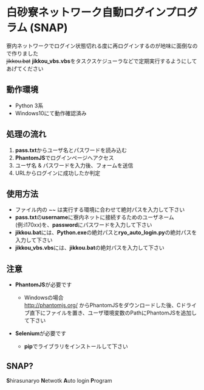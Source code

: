 # 白砂寮ネットワーク自動ログインプログラム (SNAP)

寮内ネットワークでログイン状態切れる度に再ログインするのが地味に面倒なので作りました  
~~jikkou.bat~~ **jikkou_vbs.vbs**をタスクスケジューラなどで定期実行するようにしてあげてください

## 動作環境
- Python 3系
- Windows10にて動作確認済み

## 処理の流れ  
1. **pass.txt**からユーザ名とパスワードを読み込む  
1. **PhantomJS**でログインページへアクセス  
1. ユーザ名 & パスワードを入力後、フォームを送信  
1. URLからログインに成功したか判定

## 使用方法
- ファイル内の ~~ は実行する環境に合わせて絶対パスを入力して下さい
- **pass.txt**の**username**に寮内ネットに接続するためのユーザネーム(例:i170xx)を、**password**にパスワードを入力して下さい  
- **jikkou.bat**には、**Python.exe**の絶対パスと**ryo_auto_login.py**の絶対パスを入力して下さい  
- **jikkou_vbs.vbs**には、**jikkou.bat**の絶対パスを入力して下さい  

## 注意
- **PhantomJS**が必要です  
  - Windowsの場合  
http://phantomjs.org/ からPhantomJSをダウンロードした後、Cドライブ直下にファイルを置き、ユーザ環境変数のPathにPhantomJSを追加して下さい  

- **Selenium**が必要です  
  - **pip**でライブラリをインストールして下さい

## SNAP?
**S**hirasunaryo **N**etwotk **A**uto login **P**rogram

